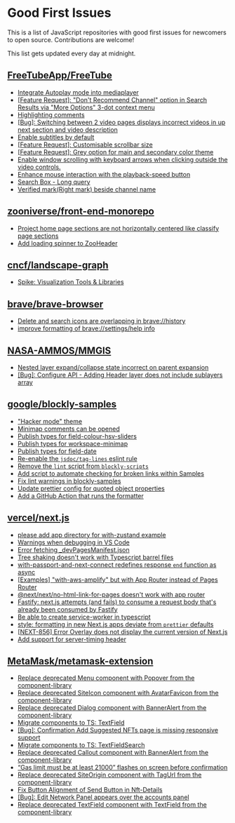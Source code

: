 # Good First Issues

This is a list of JavaScript repositories with good first issues for newcomers to open source. Contributions are welcome!

This list gets updated every day at midnight.

## [FreeTubeApp/FreeTube](https://github.com/FreeTubeApp/FreeTube)

- [Integrate Autoplay mode into mediaplayer](https://github.com/FreeTubeApp/FreeTube/issues/1181)
- [[Feature Request]: "Don't Recommend Channel" option in Search Results via "More Options" 3-dot context menu](https://github.com/FreeTubeApp/FreeTube/issues/3051)
- [Highlighting comments](https://github.com/FreeTubeApp/FreeTube/issues/783)
- [[Bug]: Switching between 2 video pages displays incorrect videos in up next section and video description](https://github.com/FreeTubeApp/FreeTube/issues/2261)
- [Enable subtitles by default](https://github.com/FreeTubeApp/FreeTube/issues/62)
- [[Feature Request]: Customisable scrollbar size](https://github.com/FreeTubeApp/FreeTube/issues/3057)
- [[Feature Request]: Grey option for main and secondary color theme](https://github.com/FreeTubeApp/FreeTube/issues/2600)
- [Enable window scrolling with keyboard arrows when clicking outside the video controls.](https://github.com/FreeTubeApp/FreeTube/issues/931)
- [Enhance mouse interaction with the playback-speed button](https://github.com/FreeTubeApp/FreeTube/issues/1559)
- [Search Box - Long query](https://github.com/FreeTubeApp/FreeTube/issues/940)
- [Verified mark(Right mark) beside channel name](https://github.com/FreeTubeApp/FreeTube/issues/944)

## [zooniverse/front-end-monorepo](https://github.com/zooniverse/front-end-monorepo)

- [Project home page sections are not horizontally centered like classify page sections](https://github.com/zooniverse/front-end-monorepo/issues/2088)
- [Add loading spinner to ZooHeader](https://github.com/zooniverse/front-end-monorepo/issues/495)

## [cncf/landscape-graph](https://github.com/cncf/landscape-graph)

- [Spike: Visualization Tools & Libraries](https://github.com/cncf/landscape-graph/issues/72)

## [brave/brave-browser](https://github.com/brave/brave-browser)

- [Delete and search icons are overlapping in brave://history](https://github.com/brave/brave-browser/issues/32399)
- [improve formatting of brave://settings/help info](https://github.com/brave/brave-browser/issues/2560)

## [NASA-AMMOS/MMGIS](https://github.com/NASA-AMMOS/MMGIS)

- [Nested layer expand/collapse state incorrect on parent expansion](https://github.com/NASA-AMMOS/MMGIS/issues/270)
- [[Bug]: Configure API - Adding Header layer does not include sublayers array](https://github.com/NASA-AMMOS/MMGIS/issues/442)

## [google/blockly-samples](https://github.com/google/blockly-samples)

- ["Hacker mode" theme](https://github.com/google/blockly-samples/issues/1988)
- [Minimap comments can be opened](https://github.com/google/blockly-samples/issues/1923)
- [Publish types for field-colour-hsv-sliders](https://github.com/google/blockly-samples/issues/1901)
- [Publish types for workspace-minimap](https://github.com/google/blockly-samples/issues/1909)
- [Publish types for field-date](https://github.com/google/blockly-samples/issues/1902)
- [Re-enable the `jsdoc/tag-lines` eslint rule](https://github.com/google/blockly-samples/issues/1979)
- [Remove the `lint` script from `blockly-scripts`](https://github.com/google/blockly-samples/issues/1976)
- [Add script to automate checking for broken links within Samples](https://github.com/google/blockly-samples/issues/697)
- [Fix lint warnings in blockly-samples](https://github.com/google/blockly-samples/issues/1978)
- [Update prettier config for quoted object properties](https://github.com/google/blockly-samples/issues/1980)
- [Add a GitHub Action that runs the formatter](https://github.com/google/blockly-samples/issues/1977)

## [vercel/next.js](https://github.com/vercel/next.js)

- [please add app directory for with-zustand example](https://github.com/vercel/next.js/issues/52858)
- [Warnings when debugging in VS Code](https://github.com/vercel/next.js/issues/24349)
- [Error fetching _devPagesManifest.json](https://github.com/vercel/next.js/issues/17274)
- [Tree shaking doesn't work with Typescript barrel files](https://github.com/vercel/next.js/issues/12557)
- [with-passport-and-next-connect redefines response `end` function as async](https://github.com/vercel/next.js/issues/51628)
- [[Examples] "with-aws-amplify" but with App Router instead of Pages Router](https://github.com/vercel/next.js/issues/57127)
- [@next/next/no-html-link-for-pages doesn't work with app router](https://github.com/vercel/next.js/issues/51742)
- [Fastify: next.js attempts (and fails) to consume a request body that's already been consumed by Fastify](https://github.com/vercel/next.js/issues/24894)
- [Be able to create service-worker in typescript](https://github.com/vercel/next.js/issues/33863)
- [style: formatting in new Next.js apps deviate from `prettier` defaults](https://github.com/vercel/next.js/issues/54402)
- [[NEXT-856] Error Overlay does not display the current version of Next.js](https://github.com/vercel/next.js/issues/47124)
- [Add support for server-timing header](https://github.com/vercel/next.js/issues/12382)

## [MetaMask/metamask-extension](https://github.com/MetaMask/metamask-extension)

- [Replace deprecated Menu component with Popover from the component-library](https://github.com/MetaMask/metamask-extension/issues/20498)
- [Replace deprecated SiteIcon component with AvatarFavicon from the component-library](https://github.com/MetaMask/metamask-extension/issues/20459)
- [Replace deprecated Dialog component with BannerAlert from the component-library](https://github.com/MetaMask/metamask-extension/issues/20463)
- [Migrate components to TS: TextField](https://github.com/MetaMask/metamask-extension/issues/19127)
- [[Bug]: Confirmation Add Suggested NFTs page is missing responsive support](https://github.com/MetaMask/metamask-extension/issues/20975)
- [Migrate components to TS: TextFieldSearch](https://github.com/MetaMask/metamask-extension/issues/19128)
- [Replace deprecated Callout component with BannerAlert from the component-library](https://github.com/MetaMask/metamask-extension/issues/20470)
- [“Gas limit must be at least 21000” flashes on screen before confirmation](https://github.com/MetaMask/metamask-extension/issues/9345)
- [Replace deprecated SiteOrigin component with TagUrl from the component-library](https://github.com/MetaMask/metamask-extension/issues/20489)
- [Fix Button Alignment of Send Button in Nft-Details](https://github.com/MetaMask/metamask-extension/issues/20050)
- [[Bug]: Edit Network Panel appears over the accounts panel](https://github.com/MetaMask/metamask-extension/issues/20145)
- [Replace deprecated TextField component with TextField from the component-library](https://github.com/MetaMask/metamask-extension/issues/20483)

